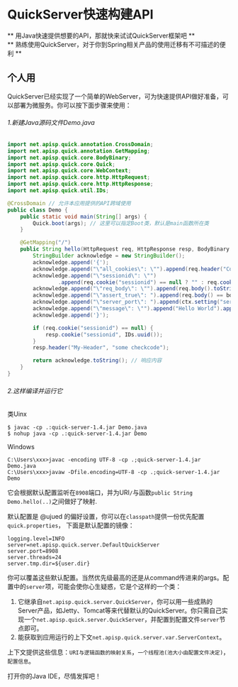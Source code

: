 # QuickServer快速构建API
** 用Java快速提供想要的API，那就快来试试QuickServer框架吧 **  
** 熟练使用QuickServer，对于你到Spring相关产品的使用迁移有不可描述的便利 **

## 个人用
QuickServer已经实现了一个简单的WebServer，可为快速提供API做好准备，可以部署为微服务。你可以按下面步骤来使用：

###### 1.新建Java源码文件Demo.java
```java
import net.apisp.quick.annotation.CrossDomain;
import net.apisp.quick.annotation.GetMapping;
import net.apisp.quick.core.BodyBinary;
import net.apisp.quick.core.Quick;
import net.apisp.quick.core.WebContext;
import net.apisp.quick.core.http.HttpRequest;
import net.apisp.quick.core.http.HttpResponse;
import net.apisp.quick.util.IDs;

@CrossDomain // 允许本应用提供的API跨域使用
public class Demo {
    public static void main(String[] args) {
        Quick.boot(args); // 这里可以指定Boot类，默认是main函数所在类
    }

    @GetMapping("/")
    public String hello(HttpRequest req, HttpResponse resp, BodyBinary body, WebContext ctx) {
        StringBuilder acknowledge = new StringBuilder();
        acknowledge.append('{');
        acknowledge.append("\"all_cookies\": \"").append(req.header("Cookie")).append("\", ");
        acknowledge.append("\"sessionid\": \"")
                .append(req.cookie("sessionid") == null ? "" : req.cookie("sessionid").value()).append("\", ");
        acknowledge.append("\"req_body\": \"").append(req.body().toString()).append("\", ");
        acknowledge.append("\"assert_true\": ").append(req.body() == body).append(", ");
        acknowledge.append("\"server_port\": ").append(ctx.setting("server.port")).append(", ");
        acknowledge.append("\"message\": \"").append("Hello World").append("\"");
        acknowledge.append('}');

        if (req.cookie("sessionid") == null) {
            resp.cookie("sessionid", IDs.uuid());
        }
        resp.header("My-Header", "some checkcode");

        return acknowledge.toString(); // 响应内容
    }
}
```
###### 2.这样编译并运行它
类Uinx
```
$ javac -cp .:quick-server-1.4.jar Demo.java
$ nohup java -cp .:quick-server-1.4.jar Demo
```

Windows
```
C:\Users\xxx>javac -encoding UTF-8 -cp .;quick-server-1.4.jar Demo.java
C:\Users\xxx>javaw -Dfile.encoding=UTF-8 -cp .;quick-server-1.4.jar Demo
```
它会根据默认配置监听在`8908`端口，并为URI`/`与函数`public String Demo.hello(..)`之间做好了映射.

默认配置是 @ujued 的偏好设置，你可以在`classpath`提供一份优先配置`quick.properties`， 下面是默认配置的镜像：
```
logging.level=INFO
server=net.apisp.quick.server.DefaultQuickServer
server.port=8908
server.threads=24
server.tmp.dir=${user.dir}
```
你可以覆盖这些默认配置。当然优先级最高的还是从command传进来的args。配置中的`server`项，可能会使你心生疑惑，它是个这样的一个类：

1. 它继承自`net.apisp.quick.server.QuickServer`，你可以用一些成熟的Server产品，如Jetty、Tomcat等来代替默认的QuickServer。你只需自己实现一个`net.apisp.quick.server.QuickServer`，并配置到配置文件`server`节点即可。
2. 能获取到应用运行的上下文`net.apisp.quick.server.var.ServerContext`。

上下文提供这些信息：`URI与逻辑函数的映射关系`，`一个线程池(池大小由配置文件决定)`， `配置信息`。

打开你的Java IDE，尽情发挥吧！